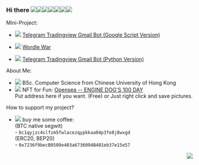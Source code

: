 ### Hi there ![](https://cdn.lihkg.com/assets/faces/dog/bye.gif)![](https://cdn.lihkg.com/assets/faces/pig/bye.gif)![](https://cdn.lihkg.com/assets/faces/mouse/bye.gif)![](https://cdn.lihkg.com/assets/faces/cat/bye.gif)![](https://cdn.lihkg.com/assets/faces/cow/bye.gif)![](https://cdn.lihkg.com/assets/faces/tiger/bye.gif)![](https://cdn.lihkg.com/assets/faces/husky/bye.gif) 

Mini-Project:
- ![](https://cdn.lihkg.com/assets/faces/dog/phone.gif) [Telegram Tradingview Gmail Bot (Google Script Version)](https://github.com/umzr/Telegram-Gmail-Bot-Google-Script-Version-)
- ![](https://cdn.lihkg.com/assets/faces/dog/itdog4.gif)  [Wordle War](https://github.com/DoubleSpicy/wordle_war-)

- ![](https://cdn.lihkg.com/assets/faces/dog/no.gif) [Telegram Tradingview Gmail Bot (Python Version)](https://github.com/umzr/Telegram-Tradingview-Gmail-Bot--Google-Script-Version-)  

About Me:
- ![](https://cdn.lihkg.com/assets/faces/dog/math.gif)   BSc. Computer Science from Chinese University of Hong Kong
- ![](https://cdn.lihkg.com/assets/faces/tiger/like2.gif) NFT for Fun: [Opensea -- ENGINE DOG'S 100 DAY](https://opensea.io/collection/enginedogs100days)   
Put address here if you want. (Free) or Just right click and save pictures.


How to support my project?  
- ![](https://cdn.lihkg.com/assets/faces/cow/grab_connect.gif)  buy me some coffee:  
(BTC native segwit)  
        - `bc1qyjzc4slfzm5fwlacezqypkkaa04p3fe8j8wxgd`  
        (ERC20, BEP20)  
        - `0x7236f9becB9509e403a6736094B401eb37e15e57`

<a href="#">
    <img align="right" src="https://github-readme-stats.vercel.app/api?username=umzr&show_icons=true">
  
</a>
